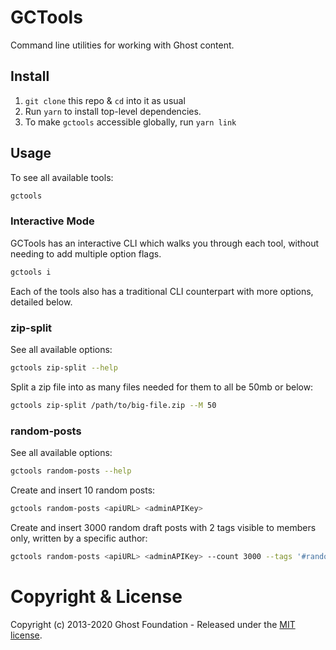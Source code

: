 # GCTools

Command line utilities for working with Ghost content.


## Install

1. `git clone` this repo & `cd` into it as usual
2. Run `yarn` to install top-level dependencies.
3. To make `gctools` accessible globally, run `yarn link`


## Usage

To see all available tools:

```sh
gctools
```

### Interactive Mode

GCTools has an interactive CLI which walks you through each tool, without needing to add multiple option flags.

```sh
gctools i
```

Each of the tools also has a traditional CLI counterpart with more options, detailed below.


### zip-split

See all available options:

```sh
gctools zip-split --help
```

Split a zip file into as many files needed for them to all be 50mb or below:

```sh
gctools zip-split /path/to/big-file.zip --M 50
```


### random-posts

See all available options:

```sh
gctools random-posts --help
```

Create and insert 10 random posts:

```sh
gctools random-posts <apiURL> <adminAPIKey>
```

Create and insert 3000 random draft posts with 2 tags visible to members only, written by a specific author:

```sh
gctools random-posts <apiURL> <adminAPIKey> --count 3000 --tags '#random,New World' --status draft --visibility members --userEmail person@dummyemail.com
```


# Copyright & License

Copyright (c) 2013-2020 Ghost Foundation - Released under the [MIT license](LICENSE).
